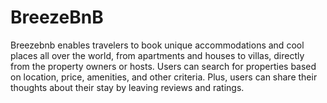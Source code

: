 # BreezeBnB

Breezebnb enables travelers to book unique accommodations and cool places all over the world, from apartments and houses to villas, directly from the property owners or hosts. Users can search for properties based on location, price, amenities, and other criteria. Plus, users can share their thoughts about their stay by leaving reviews and ratings.
